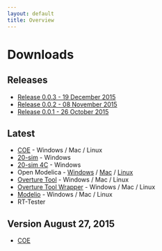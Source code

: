 ```yaml
---
layout: default
title: Overview
---
```





# Downloads

## Releases

* [Release 0.0.3 - 19 December 2015](release-0.0.3.html)
* [Release 0.0.2 - 08 November 2015](release-0.0.2.html)
* [Release 0.0.1 - 26 October 2015](release-0.0.1.html)

## Latest

* [COE](http://overture.au.dk/into-cps/development/latest) - Windows / Mac / Linux
* [20-sim](http://www.20sim.com/download/20sim/20sim45download.html) - Windows
* [20-sim 4C](http://www.20sim4c.com/downloads/20sim4c.html) - Windows
* Open Modelica - [Windows](https://openmodelica.org/download/download-windows) / [Mac](https://openmodelica.org/download/download-mac) / [Linux](https://openmodelica.org/download/download-linux)
* [Overture Tool](http://overturetool.org/download) - Windows / Mac / Linux
* [Overture Tool Wrapper](http://overture.au.dk/into-cps/vdm-tool-wrapper/development/latest/) - Windows / Mac / Linux
* [Modelio](https://www.modelio.org/downloads/download-modelio.html) - Windows / Mac / Linux
* RT-Tester

## Version August 27, 2015
* [COE](http://overture.au.dk/into-cps/development/Build-10_2015-07-29_13-23/coe-0.0.1-SNAPSHOT-jar-with-dependencies.jar)

